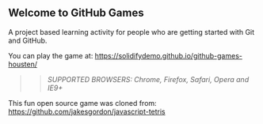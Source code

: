 ## Welcome to GitHub Games

A project based learning activity for people who are getting started with Git and GitHub.

You can play the game at: https://solidifydemo.github.io/github-games-housten/

>> _*SUPPORTED BROWSERS*: Chrome, Firefox, Safari, Opera and IE9+_

This fun open source game was cloned from: https://github.com/jakesgordon/javascript-tetris
